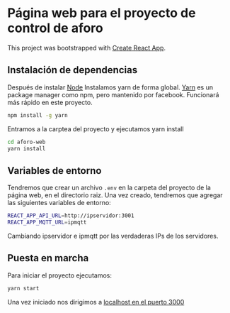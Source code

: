 # Página web para el proyecto de control de aforo

This project was bootstrapped with [Create React App](https://github.com/facebook/create-react-app).

## Instalación de dependencias
Después de instalar [Node](https://nodejs.org/es/)
Instalamos yarn de forma global. [Yarn](https://yarnpkg.com) es un package manager como npm, pero mantenido por facebook. Funcionará más rápido en este proyecto.
```bash
npm install -g yarn
```
Entramos a la carptea del proyecto y ejecutamos yarn install

```bash
cd aforo-web
yarn install
```

## Variables de entorno
Tendremos que crear un archivo `.env` en la carpeta del proyecto de la página web, en el directorio raiz.
Una vez creado, tendremos que agregar las siguientes variables de entorno:
```bash
REACT_APP_API_URL=http://ipservidor:3001
REACT_APP_MQTT_URL=ipmqtt
```
Cambiando ipservidor e ipmqtt por las verdaderas IPs de los servidores.

## Puesta en marcha
Para iniciar el proyecto ejecutamos:

```bash
yarn start
```
Una vez iniciado nos dirigimos a [localhost en el puerto 3000](http://localhost:3000)

